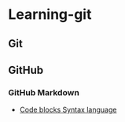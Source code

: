 # Learning-git

Git
---


GitHub
------
### GitHub Markdown

- [Code blocks Syntax language](https://github.com/github/linguist/blob/master/lib/linguist/languages.yml)
